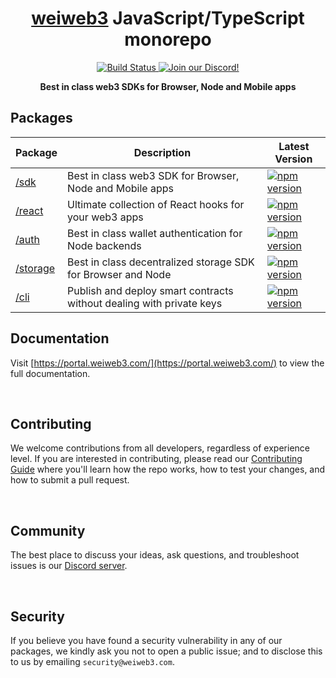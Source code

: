 <h1 align="center"><a href='http://weiweb3.com/'>weiweb3</a> JavaScript/TypeScript monorepo</h1>

<p align="center">
    <a href="https://github.com/weiweb3/js/actions/workflows/CI.yml">
        <img alt="Build Status" src="https://github.com/weiweb3/js/actions/workflows/CI.yml/badge.svg"/>
    </a>
    <a href="https://discord.gg/weiweb3">
        <img alt="Join our Discord!" src="https://img.shields.io/discord/834227967404146718.svg?color=7289da&label=discord&logo=discord&style=flat"/>
    </a>
</p>

<p align="center"><strong>Best in class web3 SDKs for Browser, Node and Mobile apps</strong></p>

## Packages

| Package                        | Description                                                          | Latest Version                                                                                                                                                                   |
| ------------------------------ | -------------------------------------------------------------------- | -------------------------------------------------------------------------------------------------------------------------------------------------------------------------------- |
| [/sdk](./packages/sdk)         | Best in class web3 SDK for Browser, Node and Mobile apps             | <a href="https://www.npmjs.com/package/@weiweb3/sdk"><img src="https://img.shields.io/npm/v/@weiweb3/sdk?color=red&label=npm&logo=npm" alt="npm version"/></a>         |
| [/react](./packages/react)     | Ultimate collection of React hooks for your web3 apps                | <a href="https://www.npmjs.com/package/@weiweb3/react"><img src="https://img.shields.io/npm/v/@weiweb3/react?color=red&label=npm&logo=npm" alt="npm version"/></a>     |
| [/auth](./packages/auth)       | Best in class wallet authentication for Node backends                | <a href="https://www.npmjs.com/package/@weiweb3/auth"><img src="https://img.shields.io/npm/v/@weiweb3/auth?color=red&label=npm&logo=npm" alt="npm version"/></a>       |
| [/storage](./packages/storage) | Best in class decentralized storage SDK for Browser and Node         | <a href="https://www.npmjs.com/package/@weiweb3/storage"><img src="https://img.shields.io/npm/v/@weiweb3/storage?color=red&label=npm&logo=npm" alt="npm version"/></a> |
| [/cli](./packages/cli)         | Publish and deploy smart contracts without dealing with private keys | <a href="https://www.npmjs.com/package/weiweb3"><img src="https://img.shields.io/npm/v/weiweb3?color=red&label=npm&logo=npm" alt="npm version"/></a>                           |


## Documentation

Visit [https://portal.weiweb3.com/](https://portal.weiweb3.com/) to view the full documentation.

<br />

## Contributing

We welcome contributions from all developers, regardless of experience level. If you are interested in contributing, please read our [Contributing Guide](.github/contributing.md) where you'll learn how the repo works, how to test your changes, and how to submit a pull request.

<br />

## Community

The best place to discuss your ideas, ask questions, and troubleshoot issues is our [Discord server](https://discord.gg/weiweb3).

<br/>

## Security

If you believe you have found a security vulnerability in any of our packages, we kindly ask you not to open a public issue; and to disclose this to us by emailing `security@weiweb3.com`.
